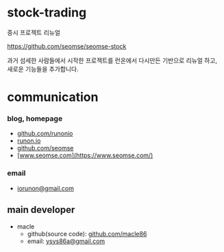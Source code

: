 # stock-trading
증시 프로젝트 리뉴얼

https://github.com/seomse/seomse-stock

과거 섬세한 사람들에서 시작한 프로젝트를 런온에서 다시만든 기반으로 리뉴얼 하고, 새로운 기능들을 추가합니다.

# communication
### blog, homepage
- [github.com/runonio](https://github.com/runonio)
- [runon.io](https://runon.io)
- [github.com/seomse](https://github.com/seomse)
- [www.seomse.com](https://www.seomse.com/)


### email
- iorunon@gmail.com

## main developer
- macle
   - github(source code): [github.com/macle86](https://github.com/macle86)
   - email: ysys86a@gmail.com